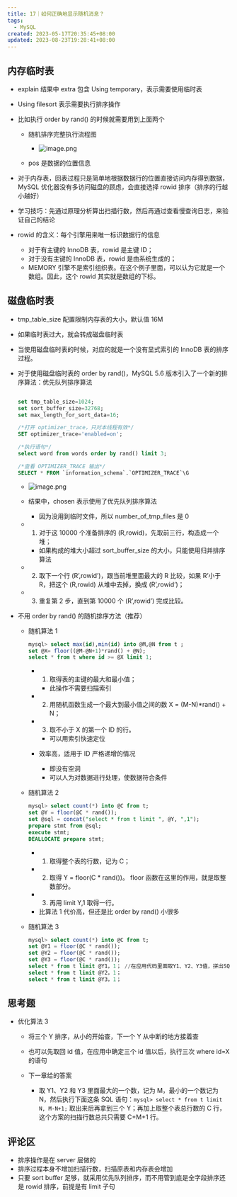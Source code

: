 ```yaml
---
title: 17｜如何正确地显示随机消息？
tags:
  - MySQL
created: 2023-05-17T20:35:45+08:00
updated: 2023-08-23T19:28:41+08:00
---
```


## 内存临时表

- explain 结果中 extra 包含 Using temporary，表示需要使用临时表
- Using filesort 表示需要执行排序操作
- 比如执行 order by rand() 的时候就需要用到上面两个

  - 随机排序完整执行流程图
    - ![image.png](https://cdn.jsdelivr.net/gh/11ze/static/images/mysql45-17-1.png)

  - pos 是数据的位置信息

- 对于内存表，回表过程只是简单地根据数据行的位置直接访问内存得到数据，MySQL 优化器没有多访问磁盘的顾虑，会直接选择 rowid 排序（排序的行越小越好）
- 学习技巧：先通过原理分析算出扫描行数，然后再通过查看慢查询日志，来验证自己的结论
- rowid 的含义：每个引擎用来唯一标识数据行的信息
  - 对于有主键的 InnoDB 表，rowid 是主键 ID；
  - 对于没有主键的 InnoDB 表，rowid 是由系统生成的；
  - MEMORY 引擎不是索引组织表。在这个例子里面，可以认为它就是一个数组。因此，这个 rowid 其实就是数组的下标。

## 磁盘临时表

- tmp_table_size 配置限制内存表的大小，默认值 16M
- 如果临时表过大，就会转成磁盘临时表
- 当使用磁盘临时表的时候，对应的就是一个没有显式索引的 InnoDB 表的排序过程。
- 对于使用磁盘临时表的 order by rand()，MySQL 5.6 版本引入了一个新的排序算法：优先队列排序算法

  ```sql

  set tmp_table_size=1024;
  set sort_buffer_size=32768;
  set max_length_for_sort_data=16;

  /*打开 optimizer_trace，只对本线程有效*/
  SET optimizer_trace='enabled=on';

  /*执行语句*/
  select word from words order by rand() limit 3;

  /*查看 OPTIMIZER_TRACE 输出*/
  SELECT * FROM `information_schema`.`OPTIMIZER_TRACE`\G

  ```

    - ![image.png](https://cdn.jsdelivr.net/gh/11ze/static/images/mysql45-17-2.png)


    - 结果中，chosen 表示使用了优先队列排序算法

      - 因为没用到临时文件，所以 number_of_tmp_files 是 0

  - 1. 对于这 10000 个准备排序的 (R,rowid)，先取前三行，构造成一个堆；

    - 如果构成的堆大小超过 sort_buffer_size 的大小，只能使用归并排序算法

  - 2. 取下一个行 (R’,rowid’)，跟当前堆里面最大的 R 比较，如果 R’小于 R，把这个 (R,rowid) 从堆中去掉，换成 (R’,rowid’)；
  - 3. 重复第 2 步，直到第 10000 个 (R’,rowid’) 完成比较。

- 不用 order by rand() 的随机排序方法（推荐）

  - 随机算法 1
      ```sql
      mysql> select max(id),min(id) into @M,@N from t ;
      set @X= floor((@M-@N+1)*rand() + @N);
      select * from t where id >= @X limit 1;
      ```

    - 1. 取得表的主键的最大和最小值；

      - 此操作不需要扫描索引

    - 2. 用随机函数生成一个最大到最小值之间的数 X = (M-N)*rand() + N；
    - 3. 取不小于 X 的第一个 ID 的行。

      - 可以用索引快速定位

    - 效率高，适用于 ID 严格递增的情况

      - 即没有空洞
      - 可以人为对数据进行处理，使数据符合条件

  - 随机算法 2

      ```sql
      mysql> select count(*) into @C from t;
      set @Y = floor(@C * rand());
      set @sql = concat("select * from t limit ", @Y, ",1");
      prepare stmt from @sql;
      execute stmt;
      DEALLOCATE prepare stmt;
      ```

    - 1. 取得整个表的行数，记为 C；
    - 2. 取得 Y = floor(C * rand())。 floor 函数在这里的作用，就是取整数部分。
    - 3. 再用 limit Y,1 取得一行。
    - 比算法 1 代价高，但还是比 order by rand() 小很多

  - 随机算法 3

      ```sql
      mysql> select count(*) into @C from t;
      set @Y1 = floor(@C * rand());
      set @Y2 = floor(@C * rand());
      set @Y3 = floor(@C * rand());
      select * from t limit @Y1，1； //在应用代码里面取Y1、Y2、Y3值，拼出SQL后执行
      select * from t limit @Y2，1；
      select * from t limit @Y3，1；
      ```

## 思考题

- 优化算法 3

  - 将三个 Y 排序，从小的开始查，下一个 Y 从中断的地方接着查
  - 也可以先取回 id 值，在应用中确定三个 id 值以后，执行三次 where id=X 的语句
  - 下一章给的答案

    - 取 Y1、Y2 和 Y3 里面最大的一个数，记为 M，最小的一个数记为 N，然后执行下面这条 SQL 语句：`mysql> select * from t limit N, M-N+1;` 取出来后再拿到三个 Y；再加上取整个表总行数的 C 行，这个方案的扫描行数总共只需要 C+M+1 行。

## 评论区

- 排序操作是在 server 层做的
- 排序过程本身不增加扫描行数，扫描原表和内存表会增加
- 只要 sort buffer 足够，就采用优先队列排序，而不用管到底是全字段排序还是 rowid 排序，前提是有 limit 子句
